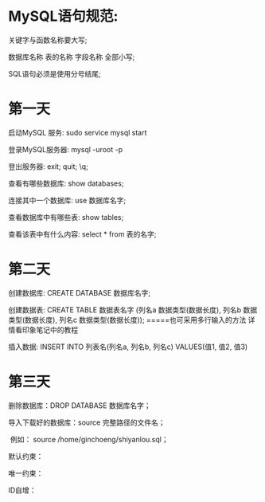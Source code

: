 # MySQL语句规范:

关键字与函数名称要大写;

数据库名称   表的名称   字段名称 全部小写;

SQL语句必须是使用分号结尾;

# 第一天

启动MySQL 服务: sudo service mysql start

登录MySQL服务器: mysql -uroot -p

登出服务器: exit;          quit;       \q;

查看有哪些数据库: show databases;

连接其中一个数据库: use 数据库名字; 

查看数据库中有哪些表: show tables;

查看该表中有什么内容: select * from 表的名字;

# 第二天

创建数据库:  CREATE DATABASE 数据库名字;

创建数据表:  CREATE TABLE  数据表名字 (列名a 数据类型(数据长度), 列名b 数据类型(数据长度), 列名c 数据类型(数据长度));            =====也可采用多行输入的方法 详情看印象笔记中的教程

插入数据: INSERT INTO 列表名(列名a, 列名b, 列名c)  VALUES(值1, 值2, 值3)

# 第三天

删除数据库：DROP DATABASE 数据库名字；

导入下载好的数据库：source   完整路径的文件名；

​                                   例如： source /home/ginchoeng/shiyanlou.sql；

默认约束：

唯一约束：

ID自增：